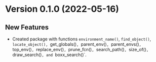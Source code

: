 # Version 0.1.0 (2022-05-16)

## New Features

* Created package with functions `environment_name()`, `find_object()`,
  `locate_object(), `get_globals()`, `parent_env()`, `parent_envs()`,
  `top_env()`, `replace_env()`, `prune_fcn()`, `search_path()`,
  `size_of()`, `draw_search()`, and `boxx_search()`.



